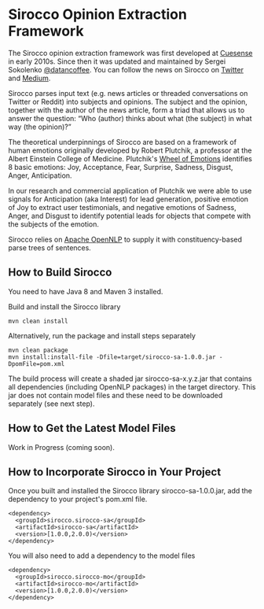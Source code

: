 # Sirocco Opinion Extraction Framework

The Sirocco opinion extraction framework was first developed at [Cuesense](http://cuesense.com) in early 2010s. 
Since then it was updated and maintained by Sergei Sokolenko [@datancoffee](https://twitter.com/datancoffee). You can follow the news on Sirocco on [Twitter](https://twitter.com/datancoffee) and [Medium](https://medium.com/@datancoffee).

Sirocco parses input text (e.g. news articles or threaded conversations on Twitter or Reddit) into subjects and opinions. The subject and the opinion, together with the author of the news article, form a triad that allows us to answer the question: “Who (author) thinks about what (the subject) in what way (the opinion)?”

The theoretical underpinnings of Sirocco are based on a framework of human emotions originally developed by Robert Plutchik, a professor at the Albert Einstein College of Medicine. Plutchik's [Wheel of Emotions](https://en.wikipedia.org/wiki/Contrasting_and_categorization_of_emotions) identifies 8 basic emotions: Joy, Acceptance, Fear, Surprise, Sadness, Disgust, Anger, Anticipation. 

In our research and commercial application of Plutchik we were able to use signals for Anticipation (aka Interest) for lead generation, positive emotion of Joy to extract user testimonials, and negative emotions of Sadness, Anger, and Disgust to identify potential leads for objects that compete with the subjects of the emotion. 

Sirocco relies on [Apache OpenNLP](https://opennlp.apache.org/) to supply it with constituency-based parse trees of sentences.

## How to Build Sirocco

You need to have Java 8 and Maven 3 installed.

Build and install the Sirocco library
```
mvn clean install
```

Alternatively, run the package and install steps separately
```
mvn clean package
mvn install:install-file -Dfile=target/sirocco-sa-1.0.0.jar -DpomFile=pom.xml
```

The build process will create a shaded jar sirocco-sa-x.y.z.jar that contains all dependencies (including OpenNLP packages) in the target directory. This jar does not contain model files and these need to be downloaded separately (see next step). 

## How to Get the Latest Model Files 
Work in Progress (coming soon).

## How to Incorporate Sirocco in Your Project

Once you built and installed the Sirocco library sirocco-sa-1.0.0.jar, add the dependency to your project's pom.xml file.

```
<dependency>
  <groupId>sirocco.sirocco-sa</groupId>
  <artifactId>sirocco-sa</artifactId>
  <version>[1.0.0,2.0.0)</version>
</dependency>
```

You will also need to add a dependency to the model files

```
<dependency>
  <groupId>sirocco.sirocco-mo</groupId>
  <artifactId>sirocco-mo</artifactId>
  <version>[1.0.0,2.0.0)</version>
</dependency>
```


